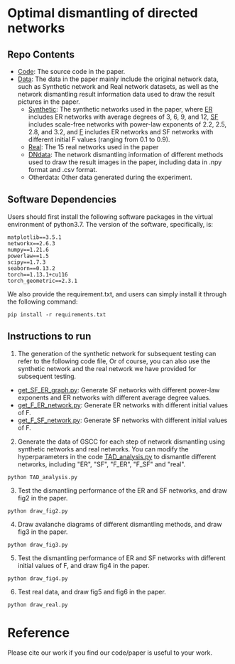 # Optimal dismantling of directed networks


## Repo Contents
- [Code](https://github.com/GavinHust/TAD/tree/main/Code): The source code in the paper.
- [Data](https://github.com/GavinHust/TAD/tree/main/Data): The data in the paper mainly include the original network data, such as Synthetic network and Real network datasets, as well as the network dismantling result information data used to draw the result pictures in the paper.
  - [Synthetic](https://github.com/GavinHust/TAD/tree/main/Data/Synthetic): The synthetic networks used in the paper, where [ER](https://github.com/GavinHust/TAD/tree/main/Data/Synthetic/ER) includes ER networks with average degrees of 3, 6, 9, and 12, [SF](https://github.com/GavinHust/TAD/tree/main/Data/Synthetic/SF) includes scale-free networks with power-law exponents of 2.2, 2.5, 2.8, and 3.2, and [F](https://github.com/GavinHust/TAD/tree/main/Data/Synthetic/F) includes ER networks and SF networks with different initial F values (ranging from 0.1 to 0.9).
  - [Real](https://github.com/GavinHust/TAD/tree/main/Data/Real): The 15 real networks used in the paper
  - [DNdata](https://github.com/GavinHust/TAD/tree/main/Data/DNdata): The network dismantling information of different methods used to draw the result images in the paper, including data in .npy format and .csv format.
  - Otherdata: Other data generated during the experiment.

## Software Dependencies
Users should first install the following software packages in the virtual environment of python3.7. The version of the software, specifically, is:
```
matplotlib==3.5.1
networkx==2.6.3
numpy==1.21.6
powerlaw==1.5
scipy==1.7.3
seaborn==0.13.2
torch==1.13.1+cu116
torch_geometric==2.3.1
```
We also provide the requirement.txt, and users can simply install it through the following command:
```
pip install -r requirements.txt
```

## Instructions to run
1. The generation of the synthetic network for subsequent testing can refer to the following code file, Or of course, you can also use the synthetic network and the real network we have provided for subsequent testing.
  - [get_SF_ER_graph.py](https://github.com/GavinHust/TAD/blob/main/Code/get_SF_ER_graph.py): Generate SF networks with different power-law exponents and ER networks with different average degree values.
  - [get_F_ER_network.py](https://github.com/GavinHust/TAD/blob/main/Code/get_F_ER_network.py): Generate ER networks with different initial values of F.
  - [get_F_SF_network.py](https://github.com/GavinHust/TAD/blob/main/Code/get_F_SF_network.py): Generate SF networks with different initial values of F.

2. Generate the data of GSCC for each step of network dismantling using synthetic networks and real networks. You can modify the hyperparameters in the code [TAD_analysis.py](https://github.com/GavinHust/TAD/blob/main/Code/TAD_analysis.py) to dismantle different networks, including "ER", "SF", "F_ER", "F_SF" and "real".
```
python TAD_analysis.py
```
3. Test the dismantling performance of the ER and SF networks, and draw fig2 in the paper.
```
python draw_fig2.py
```
4. Draw avalanche diagrams of different dismantling methods, and draw fig3 in the paper.
```
python draw_fig3.py
```
5. Test the dismantling performance of ER and SF networks with different initial values of F, and draw fig4 in the paper.
```
python draw_fig4.py
```
6. Test real data, and draw fig5 and fig6 in the paper.
```
python draw_real.py
```

# Reference

Please cite our work if you find our code/paper is useful to your work. 
